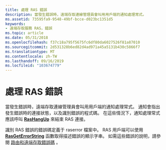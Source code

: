 ```yaml
---
title: 處理 RAS 錯誤
description: 當發生錯誤時，遠端存取連線管理員會叫用用戶端的通知處理常式。
ms.assetid: 73595fa9-9548-49bf-bcce-d023bc1351d5
keywords:
- 遠端存取服務 RAS，錯誤
ms.topic: article
ms.date: 05/31/2018
ms.openlocfilehash: f37c18a795f5675fc6df80da6027526f81a87010
ms.sourcegitcommit: 2d531328b6ed82d4ad971a45a5131b430c5866f7
ms.translationtype: MT
ms.contentlocale: zh-TW
ms.lasthandoff: 09/16/2019
ms.locfileid: "103674779"
---
```

# <a name="handling-ras-errors"></a>處理 RAS 錯誤

當發生錯誤時，遠端存取連線管理員會叫用用戶端的通知處理常式。 通知會指出發生錯誤時的連接狀態，以及識別錯誤的程式碼。 在這些情況下，通知處理常式應該呼叫 [**RasHangUp**](/windows/desktop/api/Ras/nf-ras-rashangupa) 來結束 RAS 連接。

識別 RAS 錯誤的錯誤碼定義于 raserror 檔案中。 RAS 用戶端可以使用 [**RasGetErrorString**](/windows/desktop/api/Ras/nf-ras-rasgeterrorstringa) 函數取得描述錯誤的顯示字串。 如需這些錯誤的說明，請參閱 [路由和遠端存取錯誤碼](routing-and-remote-access-error-codes.md) 。

 

 




